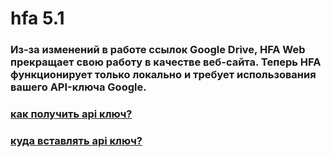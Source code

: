 # hfa 5.1
### Из-за изменений в работе ссылок Google Drive, HFA Web прекращает свою работу в качестве веб-сайта. Теперь HFA функционирует только локально и требует использования вашего API-ключа Google.
### [как получить api ключ?](https://www.wonderplugin.com/wordpress-tutorials/how-to-apply-for-a-google-drive-api-key/)

### [куда вставлять api ключ?](https://github.com/rizobyte/hfa/blob/d6e7f3c4942bb77257416ec7ffa9ef742b23653c/script/player.js#L3)
